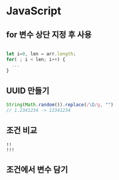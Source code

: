 # JavaScript 

## for 변수 상단 지정 후 사용
```javascript

let i=0, len = arr.length;
for( ; i < len; i++) {
  ...
}
```

## UUID 만들기
```javascript
String(Math.random()).replace(/\D/g, "")
// 1.2341234 -> 12341234
```

## 조건 비교
```
!!
!!!

```

## 조건에서 변수 담기

